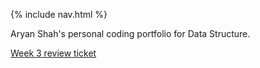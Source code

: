 {% include nav.html %}


Aryan Shah's personal coding portfolio for Data Structure.

[Week 3 review ticket](https://github.com/Aryanboxout/Aryanspersonal/issues/3)


